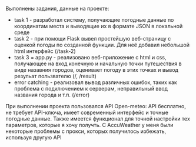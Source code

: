 Выполнены задания, данные на проекте:
  - task 1 - разработал систему, получающие погодные данные по координатам места и выводящие их в формате JSON в локальной среде
  - task 2 - при помощи Flask вывел простейшую веб-страницу с оценкой погоды по созданной функции. Для неё добавил небольшой html интерфейс (/task-2)
  - task 3 = app.py - реализовано веб-приложение с html и css, получающее на вход конечную и начальную точки путешествия в виде назавния городов, оценивает погоду в этих точках и вывод резульат пользвателю (/, /result)
  - error catching - реализовал вывод различных ошибок, таких как проблема с подключением к серверам, неправильный ввод названия города и т.п. (/error)

При выполнении проекта пользовался API Open-meteo: API бесплатно, не требует API-ключа, имеет современный интерфейс и точные погодные данные. Также имеется функционал для точной настройки тех параметров, которые я хочу получть.
С AccuWeather у меня были некоторые проблемы с прокси, которых получилось избежать, используя другую API
